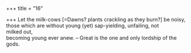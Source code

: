 +++
title = "16"

+++
Let the milk-cows [=Dawns? plants crackling as they burn?] be noisy,  those which are without young (yet) sap-yielding, unfailing, not  
milked out,  
becoming young ever anew. – Great is the one and only lordship of  the gods.  